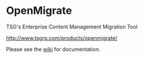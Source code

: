 OpenMigrate
===========
TSG's Enterprise Content Management Migration Tool

<a href='http://www.tsgrp.com/products/openmigrate/' target='_blank'>http://www.tsgrp.com/products/openmigrate/</a>

Please see the <a href='https://github.com/tsgrp/OpenMigrate/wiki'>wiki</a> for documentation.
